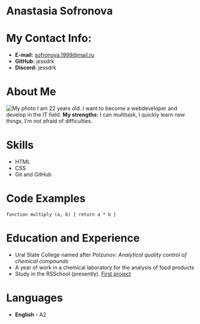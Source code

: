 # Anastasia Sofronova #
# My Contact Info: #
* __E-mail:__ sofronova.1999@mail.ru
* __GitHub:__ jessdrk
* __Discord:__ jessdrk
# About Me #
![My photo](https://hhcdn.ru/photo/639203361.jpeg?t=1641479218&h=o0SbJ5GB9iMc-iYTGEfGvg)
I am 22 years old. I want to become a webdeveloper and develop in the IT field. __My strengths:__ I can multitask, I quickly learn new things, I'm not afraid of difficulties.
# Skills #
* HTML
* CSS
* Git and GitHub
# Code Examples #
`function multiply (a, b) {
return a * b
}`
# Education and Experience
* Ural State College named after Polzunov: _Analytical quality control of chemical compounds_
* A year of work in a chemical laboratory for the analysis of food products
* Study in the RSSchool (presently). [First project](https://github.com/jessdrk/rsschool-cv.git)

# Languages #
* __English__ - A2